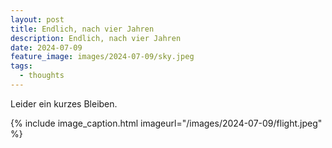 ```yaml
---
layout: post
title: Endlich, nach vier Jahren
description: Endlich, nach vier Jahren
date: 2024-07-09
feature_image: images/2024-07-09/sky.jpeg
tags:
  - thoughts
---
```

<!--more-->
Leider ein kurzes Bleiben.


{% include image_caption.html imageurl="/images/2024-07-09/flight.jpeg" %}